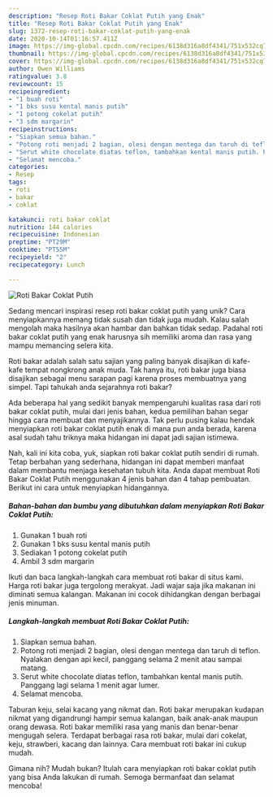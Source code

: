 ```yaml
---
description: "Resep Roti Bakar Coklat Putih yang Enak"
title: "Resep Roti Bakar Coklat Putih yang Enak"
slug: 1372-resep-roti-bakar-coklat-putih-yang-enak
date: 2020-10-14T01:16:57.411Z
image: https://img-global.cpcdn.com/recipes/6138d316a8df4341/751x532cq70/roti-bakar-coklat-putih-foto-resep-utama.jpg
thumbnail: https://img-global.cpcdn.com/recipes/6138d316a8df4341/751x532cq70/roti-bakar-coklat-putih-foto-resep-utama.jpg
cover: https://img-global.cpcdn.com/recipes/6138d316a8df4341/751x532cq70/roti-bakar-coklat-putih-foto-resep-utama.jpg
author: Owen Williams
ratingvalue: 3.8
reviewcount: 15
recipeingredient:
- "1 buah roti"
- "1 bks susu kental manis putih"
- "1 potong cokelat putih"
- "3 sdm margarin"
recipeinstructions:
- "Siapkan semua bahan."
- "Potong roti menjadi 2 bagian, olesi dengan mentega dan taruh di teflon. Nyalakan dengan api kecil, panggang selama 2 menit atau sampai matang."
- "Serut white chocolate diatas teflon, tambahkan kental manis putih. Panggang lagi selama 1 menit agar lumer."
- "Selamat mencoba."
categories:
- Resep
tags:
- roti
- bakar
- coklat

katakunci: roti bakar coklat 
nutrition: 144 calories
recipecuisine: Indonesian
preptime: "PT29M"
cooktime: "PT55M"
recipeyield: "2"
recipecategory: Lunch

---
```



![Roti Bakar Coklat Putih](https://img-global.cpcdn.com/recipes/6138d316a8df4341/751x532cq70/roti-bakar-coklat-putih-foto-resep-utama.jpg)

Sedang mencari inspirasi resep roti bakar coklat putih yang unik? Cara menyiapkannya memang tidak susah dan tidak juga mudah. Kalau salah mengolah maka hasilnya akan hambar dan bahkan tidak sedap. Padahal roti bakar coklat putih yang enak harusnya sih memiliki aroma dan rasa yang mampu memancing selera kita.

Roti bakar adalah salah satu sajian yang paling banyak disajikan di kafe-kafe tempat nongkrong anak muda. Tak hanya itu, roti bakar juga biasa disajikan sebagai menu sarapan pagi karena proses membuatnya yang simpel. Tapi tahukah anda sejarahnya roti bakar?

Ada beberapa hal yang sedikit banyak mempengaruhi kualitas rasa dari roti bakar coklat putih, mulai dari jenis bahan, kedua pemilihan bahan segar hingga cara membuat dan menyajikannya. Tak perlu pusing kalau hendak menyiapkan roti bakar coklat putih enak di mana pun anda berada, karena asal sudah tahu triknya maka hidangan ini dapat jadi sajian istimewa.


Nah, kali ini kita coba, yuk, siapkan roti bakar coklat putih sendiri di rumah. Tetap berbahan yang sederhana, hidangan ini dapat memberi manfaat dalam membantu menjaga kesehatan tubuh kita. Anda dapat membuat Roti Bakar Coklat Putih menggunakan 4 jenis bahan dan 4 tahap pembuatan. Berikut ini cara untuk menyiapkan hidangannya.

<!--inarticleads1-->

##### Bahan-bahan dan bumbu yang dibutuhkan dalam menyiapkan Roti Bakar Coklat Putih:

1. Gunakan 1 buah roti
1. Gunakan 1 bks susu kental manis putih
1. Sediakan 1 potong cokelat putih
1. Ambil 3 sdm margarin


Ikuti dan baca langkah-langkah cara membuat roti bakar di situs kami. Harga roti bakar juga tergolong merakyat. Jadi wajar saja jika makanan ini diminati semua kalangan. Makanan ini cocok dihidangkan dengan berbagai jenis minuman. 

<!--inarticleads2-->

##### Langkah-langkah membuat Roti Bakar Coklat Putih:

1. Siapkan semua bahan.
1. Potong roti menjadi 2 bagian, olesi dengan mentega dan taruh di teflon. Nyalakan dengan api kecil, panggang selama 2 menit atau sampai matang.
1. Serut white chocolate diatas teflon, tambahkan kental manis putih. Panggang lagi selama 1 menit agar lumer.
1. Selamat mencoba.


Taburan keju, selai kacang yang nikmat dan. Roti bakar merupakan kudapan nikmat yang digandrungi hampir semua kalangan, baik anak-anak maupun orang dewasa. Roti bakar memiliki rasa yang manis dan benar-benar mengugah selera. Terdapat berbagai rasa roti bakar, mulai dari cokelat, keju, strawberi, kacang dan lainnya. Cara membuat roti bakar ini cukup mudah. 

Gimana nih? Mudah bukan? Itulah cara menyiapkan roti bakar coklat putih yang bisa Anda lakukan di rumah. Semoga bermanfaat dan selamat mencoba!
